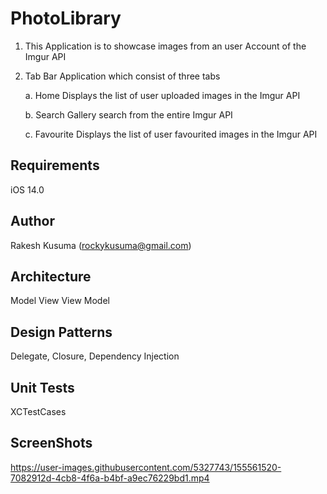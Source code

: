 # PhotoLibrary
1. This Application is to showcase images from an user Account of the Imgur API
2. Tab Bar Application which consist of three tabs

    a. Home
        Displays the list of user uploaded images in the Imgur API
        
    b. Search
        Gallery search from the entire Imgur API
        
    c. Favourite
        Displays the list of user favourited images in the Imgur API

## Requirements
iOS 14.0

## Author

Rakesh Kusuma (rockykusuma@gmail.com)

## Architecture
Model View View Model

## Design Patterns
Delegate, Closure, Dependency Injection

## Unit Tests
XCTestCases

## ScreenShots


https://user-images.githubusercontent.com/5327743/155561520-7082912d-4cb8-4f6a-b4bf-a9ec76229bd1.mp4

